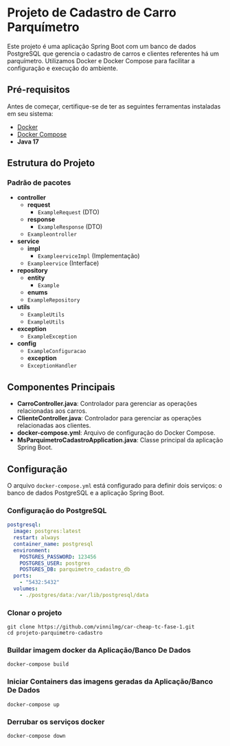 # Projeto de Cadastro de Carro Parquímetro

Este projeto é uma aplicação Spring Boot com um banco de dados PostgreSQL que gerencia o cadastro de carros e clientes referentes há um parquímetro. Utilizamos Docker e Docker Compose para facilitar a configuração e execução do ambiente.

## Pré-requisitos

Antes de começar, certifique-se de ter as seguintes ferramentas instaladas em seu sistema:

- [Docker](https://www.docker.com/get-started)
- [Docker Compose](https://docs.docker.com/compose/install/)
- **Java 17**

## Estrutura do Projeto
### Padrão de pacotes

- **controller**
    - **request**
        - `ExampleRequest` (DTO)
    - **response**
        - `ExampleResponse` (DTO)
    - `Exampleontroller`
- **service**
    - **impl**
        - `ExampleerviceImpl` (Implementação)
    - `Exampleervice` (Interface)
- **repository**
    - **entity**
        - `Example`
    - **enums**
    - `ExampleRepository`
- **utils**
    - `ExampleUtils`
    - `ExampleUtils`
- **exception**
    - `ExampleException`
- **config**
    - `ExampleConfiguracao`
    - **exception**
    - `ExceptionHandler`


## Componentes Principais
- **CarroController.java**: Controlador para gerenciar as operações relacionadas aos carros.
- **ClienteController.java**: Controlador para gerenciar as operações relacionadas aos clientes.
- **docker-compose.yml**: Arquivo de configuração do Docker Compose.
- **MsParquimetroCadastroApplication.java**: Classe principal da aplicação Spring Boot.

## Configuração

O arquivo `docker-compose.yml` está configurado para definir dois serviços: o banco de dados PostgreSQL e a aplicação Spring Boot.

### Configuração do PostgreSQL

```yaml
postgresql:
  image: postgres:latest
  restart: always
  container_name: postgresql
  environment:
    POSTGRES_PASSWORD: 123456
    POSTGRES_USER: postgres
    POSTGRES_DB: parquimetro_cadastro_db
  ports:
    - "5432:5432"
  volumes:
    - ./postgres/data:/var/lib/postgresql/data
```
### Clonar o projeto
```
git clone https://github.com/vinnilmg/car-cheap-tc-fase-1.git
cd projeto-parquimetro-cadastro
```

### Buildar imagem docker da Aplicação/Banco De Dados
```
docker-compose build
```

### Iniciar Containers das imagens geradas da Aplicação/Banco De Dados
```
docker-compose up
```


### Derrubar os serviços docker
```
docker-compose down
```